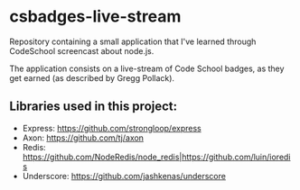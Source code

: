 # csbadges-live-stream
Repository containing a small application that I've learned through CodeSchool
screencast about node.js.

The application consists on a live-stream of Code School badges, as they get
earned (as described by Gregg Pollack).


## Libraries used in this project:

- Express: https://github.com/strongloop/express
- Axon: https://github.com/tj/axon
- Redis: https://github.com/NodeRedis/node_redis|https://github.com/luin/ioredis
- Underscore: https://github.com/jashkenas/underscore
